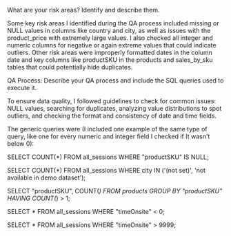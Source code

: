 What are your risk areas? Identify and describe them.

Some key risk areas I identified during the QA process included missing or NULL values in columns like country and city, as well as issues with the product_price with extremely large values. I also checked all integer and numeric columns for negative or again extreme values that could indicate outliers. Other risk areas were improperly formatted dates in the column date and key columns like productSKU in the products and sales_by_sku tables that could potentially hide duplicates.



QA Process:
Describe your QA process and include the SQL queries used to execute it.

To ensure data quality, I followed guidelines to check for common issues: NULL values, searching for duplicates, analyzing value distributions to spot outliers, and checking the format and consistency of date and time fields. 

The generic queries were (I included one example of the same type of query, like one for every numeric and integer field I checked if It wasn't below 0):

SELECT 
  COUNT(*) 
FROM all_sessions
WHERE "productSKU" IS NULL;

 
SELECT 
  COUNT(*)
FROM all_sessions
WHERE city IN ('(not set)', 'not available in demo dataset');


SELECT 
  "productSKU",
  COUNT(*)
FROM products
GROUP BY "productSKU"
HAVING COUNT(*) > 1; 

SELECT *
FROM all_sessions
WHERE "timeOnsite" < 0;

SELECT *
FROM all_sessions
WHERE "timeOnsite" > 9999; 
  
  
